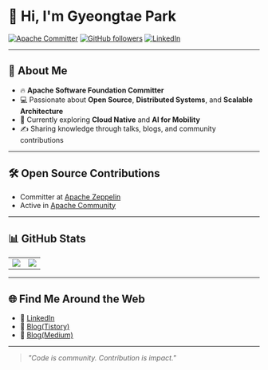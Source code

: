 # 👋 Hi, I'm Gyeongtae Park

[![Apache Committer](https://img.shields.io/badge/Apache-Committer-orange?logo=apache&logoColor=white)](https://apache.org)
[![GitHub followers](https://img.shields.io/github/followers/gtpark?style=social)](https://github.com/ParkGyeongTae)
[![LinkedIn](https://img.shields.io/badge/LinkedIn-Profile-blue?logo=linkedin)](https://www.linkedin.com/in/gyeongtae/)

---

## 🚀 About Me
- 🔥 **Apache Software Foundation Committer**  
- 💻 Passionate about **Open Source**, **Distributed Systems**, and **Scalable Architecture**  
- 🌱 Currently exploring **Cloud Native** and **AI for Mobility**  
- ✍️ Sharing knowledge through talks, blogs, and community contributions  

---

## 🛠 Open Source Contributions
- Committer at [Apache Zeppelin](https://github.com/apache/zeppelin)
- Active in [Apache Community](https://apache.org)

---

## 📊 GitHub Stats
<table>
  <tr>
    <td><img src="https://github-readme-stats.vercel.app/api?username=ParkGyeongTae&show_icons=true&theme=radical" /></td>
    <td><img src="https://github-readme-stats.vercel.app/api/top-langs/?username=ParkGyeongTae&layout=compact&theme=radical" /></td>
  </tr>
</table>

---

## 🌐 Find Me Around the Web
- 💼 [LinkedIn](https://www.linkedin.com/in/gyeongtae/)  
- 📝 [Blog(Tistory)](https://pinggoopark.tistory.com/)
- 📝 [Blog(Medium)](https://medium.com/@pgt0409)

---

> _"Code is community. Contribution is impact."_  
